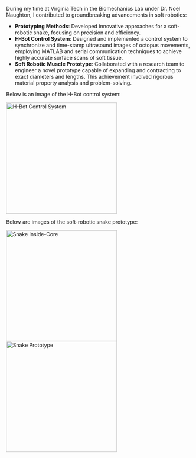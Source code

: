 During my time at Virginia Tech in the Biomechanics Lab under Dr. Noel Naughton, I contributed to groundbreaking advancements in soft robotics:

- **Prototyping Methods**: Developed innovative approaches for a soft-robotic snake, focusing on precision and efficiency.
- **H-Bot Control System**: Designed and implemented a control system to synchronize and time-stamp ultrasound images of octopus movements, employing MATLAB and serial communication techniques to achieve highly accurate surface scans of soft tissue.
- **Soft Robotic Muscle Prototype**: Collaborated with a research team to engineer a novel prototype capable of expanding and contracting to exact diameters and lengths. This achievement involved rigorous material property analysis and problem-solving.

Below is an image of the H-Bot control system:

<img src="https://github.com/user-attachments/assets/a4e390ac-45d0-4779-a1ff-93fd03fab4b8" alt="H-Bot Control System" width="300px">

Below are images of the soft-robotic snake prototype:

<img src="https://github.com/user-attachments/assets/90475b4f-2657-49d9-ba38-54d53992b05e" alt="Snake Inside-Core" width="300px">

<img src="https://github.com/user-attachments/assets/a17de2a6-3d5e-4f56-80b3-32ddf70e2095" alt="Snake Prototype" width="300px">

